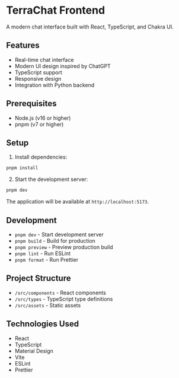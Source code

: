 # TerraChat Frontend

A modern chat interface built with React, TypeScript, and Chakra UI.

## Features

- Real-time chat interface
- Modern UI design inspired by ChatGPT
- TypeScript support
- Responsive design
- Integration with Python backend

## Prerequisites

- Node.js (v16 or higher)
- pnpm (v7 or higher)

## Setup

1. Install dependencies:

```bash
pnpm install
```

2. Start the development server:

```bash
pnpm dev
```

The application will be available at `http://localhost:5173`.

## Development

- `pnpm dev` - Start development server
- `pnpm build` - Build for production
- `pnpm preview` - Preview production build
- `pnpm lint` - Run ESLint
- `pnpm format` - Run Prettier

## Project Structure

- `/src/components` - React components
- `/src/types` - TypeScript type definitions
- `/src/assets` - Static assets

## Technologies Used

- React
- TypeScript
- Material Design
- Vite
- ESLint
- Prettier
